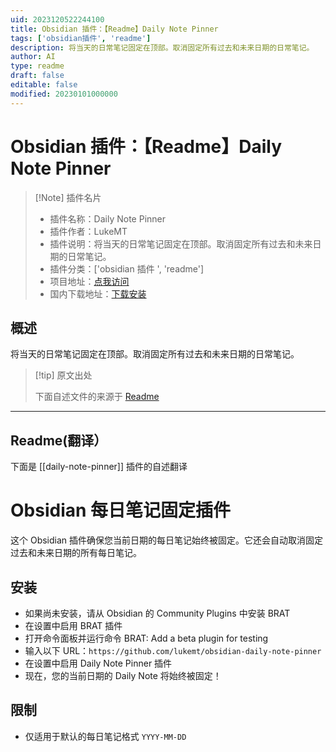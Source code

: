 ```yaml
---
uid: 2023120522244100
title: Obsidian 插件：【Readme】Daily Note Pinner
tags: ['obsidian插件', 'readme']
description: 将当天的日常笔记固定在顶部。取消固定所有过去和未来日期的日常笔记。
author: AI
type: readme
draft: false
editable: false
modified: 20230101000000
---
```


# Obsidian 插件：【Readme】Daily Note Pinner

> [!Note] 插件名片
> - 插件名称：Daily Note Pinner
> - 插件作者：LukeMT
> - 插件说明：将当天的日常笔记固定在顶部。取消固定所有过去和未来日期的日常笔记。
> - 插件分类：['obsidian 插件 ', 'readme']
> - 项目地址：[点我访问](https://github.com/lukemt/obsidian-daily-note-pinner)
> - 国内下载地址：[下载安装](https://pkmer.cn/products/plugin/pluginMarket/?daily-note-pinner)

## 概述

将当天的日常笔记固定在顶部。取消固定所有过去和未来日期的日常笔记。

> [!tip] 原文出处
>
>下面自述文件的来源于 [Readme](https://ghproxy.net/https://raw.githubusercontent.com/lukemt/obsidian-daily-note-pinner/main/README.md)

---

## Readme(翻译）

下面是 [[daily-note-pinner]] 插件的自述翻译

# Obsidian 每日笔记固定插件

这个 Obsidian 插件确保您当前日期的每日笔记始终被固定。它还会自动取消固定过去和未来日期的所有每日笔记。

## 安装

- 如果尚未安装，请从 Obsidian 的 Community Plugins 中安装 BRAT
- 在设置中启用 BRAT 插件
- 打开命令面板并运行命令 BRAT: Add a beta plugin for testing
- 输入以下 URL：`https://github.com/lukemt/obsidian-daily-note-pinner`
- 在设置中启用 Daily Note Pinner 插件
- 现在，您的当前日期的 Daily Note 将始终被固定！

## 限制

- 仅适用于默认的每日笔记格式 `YYYY-MM-DD`



